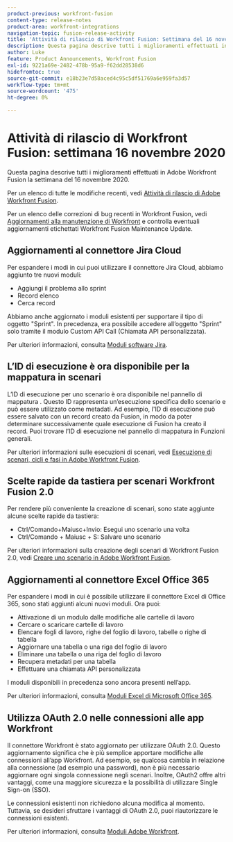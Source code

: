 ```yaml
---
product-previous: workfront-fusion
content-type: release-notes
product-area: workfront-integrations
navigation-topic: fusion-release-activity
title: 'Attività di rilascio di Workfront Fusion: Settimana del 16 novembre 2020'
description: Questa pagina descrive tutti i miglioramenti effettuati in Adobe Workfront Fusion la settimana del 16 novembre 2020.
author: Luke
feature: Product Announcements, Workfront Fusion
exl-id: 9221a69e-2482-478b-95a9-f62dd28538d6
hidefromtoc: true
source-git-commit: e18b23e7d58aced4c95c5df51769a6e959fa3d57
workflow-type: tm+mt
source-wordcount: '475'
ht-degree: 0%

---
```


# Attività di rilascio di Workfront Fusion: settimana 16 novembre 2020

Questa pagina descrive tutti i miglioramenti effettuati in Adobe Workfront Fusion la settimana del 16 novembre 2020.

Per un elenco di tutte le modifiche recenti, vedi [Attività di rilascio di Adobe Workfront Fusion](../../../../../product-announcements/product-releases/fusion-release-activity/fusion-release-activity.md).

Per un elenco delle correzioni di bug recenti in Workfront Fusion, vedi [Aggiornamenti alla manutenzione di Workfront](https://one.workfront.com/s/article/Workfront-Maintenance-Updates-1882317350) e controlla eventuali aggiornamenti etichettati Workfront Fusion Maintenance Update.

## Aggiornamenti al connettore Jira Cloud

Per espandere i modi in cui puoi utilizzare il connettore Jira Cloud, abbiamo aggiunto tre nuovi moduli:

* Aggiungi il problema allo sprint
* Record elenco
* Cerca record

Abbiamo anche aggiornato i moduli esistenti per supportare il tipo di oggetto &quot;Sprint&quot;. In precedenza, era possibile accedere all’oggetto &quot;Sprint&quot; solo tramite il modulo Custom API Call (Chiamata API personalizzata).

Per ulteriori informazioni, consulta [Moduli software Jira](../../../../../workfront-fusion/apps-and-their-modules/jira-software-modules.md).

## L’ID di esecuzione è ora disponibile per la mappatura in scenari

L’ID di esecuzione per uno scenario è ora disponibile nel pannello di mappatura . Questo ID rappresenta un’esecuzione specifica dello scenario e può essere utilizzato come metadati. Ad esempio, l&#39;ID di esecuzione può essere salvato con un record creato da Fusion, in modo da poter determinare successivamente quale esecuzione di Fusion ha creato il record. Puoi trovare l’ID di esecuzione nel pannello di mappatura in Funzioni generali.

Per ulteriori informazioni sulle esecuzioni di scenari, vedi [Esecuzione di scenari, cicli e fasi in Adobe Workfront Fusion](../../../../../workfront-fusion/scenarios/scenario-execution-cycles-phases.md).

## Scelte rapide da tastiera per scenari Workfront Fusion 2.0

Per rendere più conveniente la creazione di scenari, sono state aggiunte alcune scelte rapide da tastiera:

* Ctrl/Comando+Maiusc+Invio: Esegui uno scenario una volta
* Ctrl/Comando + Maiusc + S: Salvare uno scenario

Per ulteriori informazioni sulla creazione degli scenari di Workfront Fusion 2.0, vedi [Creare uno scenario in Adobe Workfront Fusion](../../../../../workfront-fusion/scenarios/create-a-scenario.md).

## Aggiornamenti al connettore Excel Office 365

Per espandere i modi in cui è possibile utilizzare il connettore Excel di Office 365, sono stati aggiunti alcuni nuovi moduli. Ora puoi:

* Attivazione di un modulo dalle modifiche alle cartelle di lavoro
* Cercare o scaricare cartelle di lavoro
* Elencare fogli di lavoro, righe del foglio di lavoro, tabelle o righe di tabella
* Aggiornare una tabella o una riga del foglio di lavoro
* Eliminare una tabella o una riga del foglio di lavoro
* Recupera metadati per una tabella
* Effettuare una chiamata API personalizzata

I moduli disponibili in precedenza sono ancora presenti nell’app.

Per ulteriori informazioni, consulta [Moduli Excel di Microsoft Office 365](../../../../../workfront-fusion/apps-and-their-modules/microsoft-365-excel-modules.md).

## Utilizza OAuth 2.0 nelle connessioni alle app Workfront

Il connettore Workfront è stato aggiornato per utilizzare OAuth 2.0. Questo aggiornamento significa che è più semplice apportare modifiche alle connessioni all’app Workfront. Ad esempio, se qualcosa cambia in relazione alla connessione (ad esempio una password), non è più necessario aggiornare ogni singola connessione negli scenari. Inoltre, OAuth2 offre altri vantaggi, come una maggiore sicurezza e la possibilità di utilizzare Single Sign-on (SSO).

Le connessioni esistenti non richiedono alcuna modifica al momento. Tuttavia, se desideri sfruttare i vantaggi di OAuth 2.0, puoi riautorizzare le connessioni esistenti.

Per ulteriori informazioni, consulta [Moduli Adobe Workfront](../../../../../workfront-fusion/apps-and-their-modules/workfront-modules.md).
